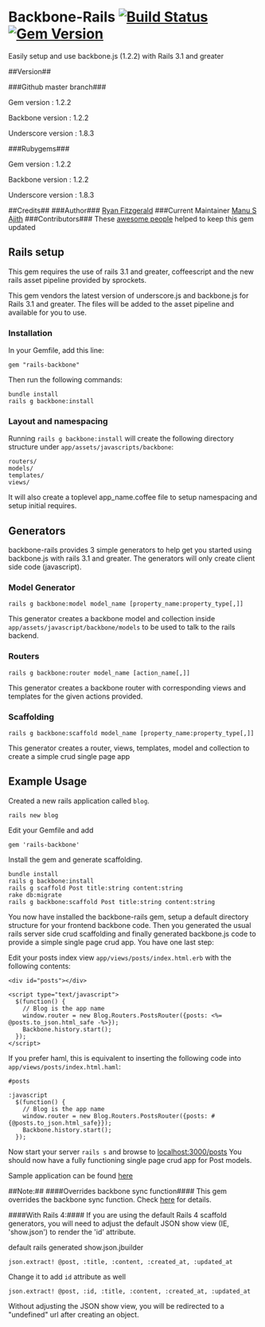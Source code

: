 # Backbone-Rails [![Build Status](https://secure.travis-ci.org/codebrew/backbone-rails.png)](http://travis-ci.org/codebrew/backbone-rails)[![Gem Version](https://badge.fury.io/rb/rails-backbone.png)](http://badge.fury.io/rb/rails-backbone)

Easily setup and use backbone.js (1.2.2) with Rails 3.1 and greater

##Version##

###Github master branch###

Gem version : 1.2.2

Backbone version : 1.2.2

Underscore version : 1.8.3

###Rubygems###

Gem version : 1.2.2

Backbone version : 1.2.2

Underscore version : 1.8.3


##Credits##
###Author###
[Ryan Fitzgerald](http://twitter.com/#!/TheRyanFitz)
###Current Maintainer
[Manu S Ajith](http://twitter.com/manusajith)
###Contributors###
These [awesome people](https://github.com/codebrew/backbone-rails/graphs/contributors) helped to keep this gem updated

## Rails setup
This gem requires the use of rails 3.1 and greater, coffeescript and the new rails asset pipeline provided by sprockets.

This gem vendors the latest version of underscore.js and backbone.js for Rails 3.1 and greater. The files will be added to the asset pipeline and available for you to use.

### Installation

In your Gemfile, add this line:

    gem "rails-backbone"

Then run the following commands:

    bundle install
    rails g backbone:install

### Layout and namespacing

Running `rails g backbone:install` will create the following directory structure under `app/assets/javascripts/backbone`:

    routers/
    models/
    templates/
    views/

It will also create a toplevel app_name.coffee file to setup namespacing and setup initial requires.

## Generators
backbone-rails provides 3 simple generators to help get you started using backbone.js with rails 3.1 and greater.
The generators will only create client side code (javascript).

### Model Generator

    rails g backbone:model model_name [property_name:property_type[,]]

This generator creates a backbone model and collection inside `app/assets/javascript/backbone/models` to be used to talk to the rails backend.

### Routers

    rails g backbone:router model_name [action_name[,]]

This generator creates a backbone router with corresponding views and templates for the given actions provided.

### Scaffolding

    rails g backbone:scaffold model_name [property_name:property_type[,]]

This generator creates a router, views, templates, model and collection to create a simple crud single page app

## Example Usage

Created a new rails application called `blog`.

    rails new blog

Edit your Gemfile and add

    gem 'rails-backbone'

Install the gem and generate scaffolding.

    bundle install
    rails g backbone:install
    rails g scaffold Post title:string content:string
    rake db:migrate
    rails g backbone:scaffold Post title:string content:string

You now have installed the backbone-rails gem, setup a default directory structure for your frontend backbone code.
Then you generated the usual rails server side crud scaffolding and finally generated backbone.js code to provide a simple single page crud app.
You have one last step:

Edit your posts index view `app/views/posts/index.html.erb` with the following contents:

    <div id="posts"></div>

    <script type="text/javascript">
      $(function() {
        // Blog is the app name
        window.router = new Blog.Routers.PostsRouter({posts: <%= @posts.to_json.html_safe -%>});
        Backbone.history.start();
      });
    </script>

If you prefer haml, this is equivalent to inserting the following code into `app/views/posts/index.html.haml`:

    #posts

    :javascript
      $(function() {
        // Blog is the app name
        window.router = new Blog.Routers.PostsRouter({posts: #{@posts.to_json.html_safe}});
        Backbone.history.start();
      });


Now start your server `rails s` and browse to [localhost:3000/posts](http://localhost:3000/posts)
You should now have a fully functioning single page crud app for Post models.

Sample application can be found [here](https://github.com/manusajith/backbone-rails-demo)

##Note:##
####Overrides backbone sync function####
This gem overrides the backbone sync function. Check [here](https://github.com/codebrew/backbone-rails/blob/master/vendor/assets/javascripts/backbone_rails_sync.js) for details.

####With Rails 4:####
If you are using the default Rails 4 scaffold generators, you will need to adjust the default JSON show view (IE, 'show.json') to render the 'id' attribute.

default rails generated show.json.jbuilder

`json.extract! @post, :title, :content, :created_at, :updated_at`

Change it to add `id` attribute as well

`json.extract! @post, :id, :title, :content, :created_at, :updated_at`

Without adjusting the JSON show view, you will be redirected to a "undefined" url after creating an object.
